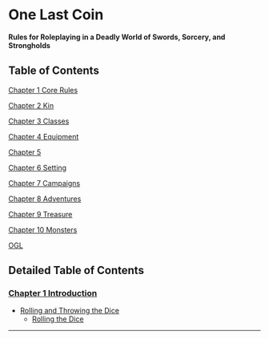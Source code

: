 # One Last Coin

**Rules for Roleplaying in a Deadly World of Swords, Sorcery, and Strongholds**


## Table of Contents

[Chapter 1 Core Rules](Chapter01.md#chapter-1)

[Chapter 2 Kin](Chapter02.md#chapter-2-kin)

[Chapter 3 Classes](Chapter03.md#chapter-3-classes)

[Chapter 4 Equipment](Chapter04.md#chapter-4-equipment)

[Chapter 5 ](Chapter05.md#chapter-5-)

[Chapter 6 Setting](Chapter06.md#chapter-6-setting)

[Chapter 7 Campaigns](Chapter07.md#chapter-7-campaigns)

[Chapter 8 Adventures](Chapter08.md#chapter-8-monsters)

[Chapter 9 Treasure](Chapter09.md#chapter-9-treasure)

[Chapter 10 Monsters](Chapter10.md#chapter-10-monsters)

[OGL](OGL.md#open-game-license)


## Detailed Table of Contents

### [Chapter 1 Introduction](Chapter01.md#chapter-1-introduction)

- [Rolling and Throwing the Dice](Chapter01.md#rolling-and-throwing-the-dice)
  - [Rolling the Dice](Chapter01.md#rolling-the-dice)

* * *

